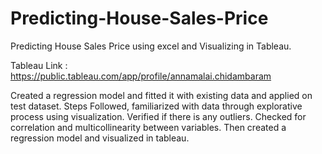 # Predicting-House-Sales-Price
Predicting House Sales Price using excel and Visualizing in Tableau. 

Tableau Link : https://public.tableau.com/app/profile/annamalai.chidambaram

Created a regression model and fitted it with existing data and applied on test dataset. Steps Followed,  familiarized with data through explorative process using visualization. Verified if there is any outliers. Checked for correlation and multicollinearity between variables. Then created a regression model and visualized in tableau. 

